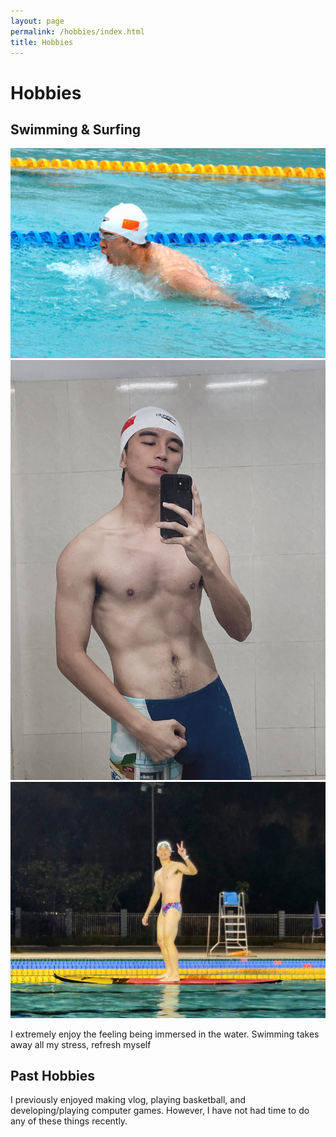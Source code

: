 ```yaml
---
layout: page
permalink: /hobbies/index.html
title: Hobbies
---
```


# Hobbies

## Swimming & Surfing

<div class="third">
<img src="/images/water1.JPG">
<img src="/images/water2.JPG">
<img src="/images/water3.JPG">
</div>

I extremely enjoy the feeling being immersed in the water. Swimming takes away all my stress, refresh myself 



## Past Hobbies

I previously enjoyed making vlog, playing basketball, and developing/playing computer games. However, I have not had time to do any of these things recently.

